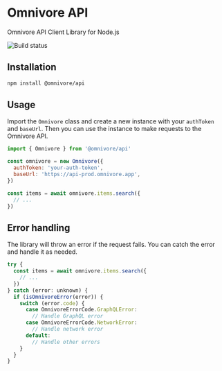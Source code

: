 # Omnivore API

Omnivore API Client Library for Node.js

![Build status](https://github.com/omnivore-app/omnivore-api/actions/workflows/ci.yml/badge.svg)

## Installation

```bash
npm install @omnivore/api
```

## Usage

Import the `Omnivore` class and create a new instance with your `authToken` and `baseUrl`. Then you can use the instance to make requests to the Omnivore API.

```javascript
import { Omnivore } from '@omnivore/api'

const omnivore = new Omnivore({
  authToken: 'your-auth-token',
  baseUrl: 'https://api-prod.omnivore.app',
})

const items = await omnivore.items.search({
  // ...
})
```

## Error handling

The library will throw an error if the request fails. You can catch the error and handle it as needed.

```javascript
try {
  const items = await omnivore.items.search({
    // ...
  })
} catch (error: unknown) {
  if (isOmnivoreError(error)) {
    switch (error.code) {
      case OmnivoreErrorCode.GraphQLError:
        // Handle GraphQL error
      case OmnivoreErrorCode.NetworkError:
        // Handle network error
      default:
        // Handle other errors
    }
  }
}
```
